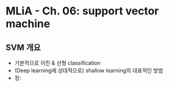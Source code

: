 # MLiA - Ch. 06: support vector machine 

## SVM 개요
* 기본적으로 이진 & 선형 classification
* (Deep learning에 상대적으로) shallow learning의 대표적인 방법
* 장: 



